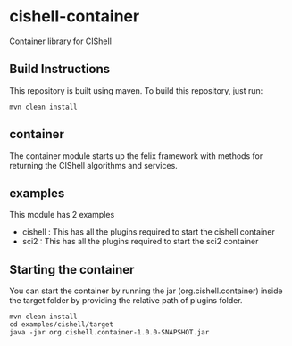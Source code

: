 # cishell-container
Container library for CIShell

## Build Instructions

This repository is built using maven. To build this repository, just run:
```
mvn clean install
```

## container
The container module starts up the felix framework with methods for returning the CIShell algorithms and services.

## examples
This module has 2 examples
- cishell : This has all the plugins required to start the cishell container
- sci2 : This has all the plugins required to start the sci2 container

## Starting the container
You can start the container by running the jar (org.cishell.container) inside the target folder by providing the relative path of plugins folder.

```
mvn clean install
cd examples/cishell/target
java -jar org.cishell.container-1.0.0-SNAPSHOT.jar
```
